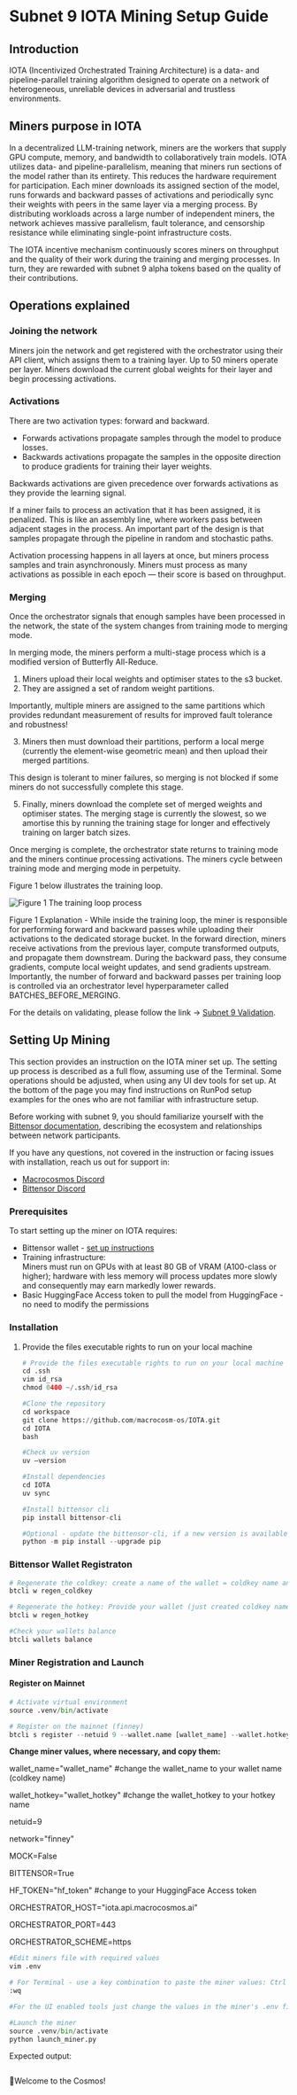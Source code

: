# Subnet 9 IOTA Mining Setup Guide

## Introduction

IOTA (Incentivized Orchestrated Training Architecture) is a data- and pipeline-parallel training algorithm designed to operate on a network of heterogeneous, unreliable devices in adversarial and trustless environments.&#x20;

## Miners purpose in IOTA

In a decentralized LLM-training network, miners are the workers that supply GPU compute, memory, and bandwidth to collaboratively train models. IOTA utilizes data- and pipeline-parallelism, meaning that miners run sections of the model rather than its entirety. This reduces the hardware requirement for participation. Each miner downloads its assigned section of the model, runs forwards and backward passes of activations and periodically sync their weights with peers in the same layer via a merging process. By distributing workloads across a large number of independent miners, the network achieves massive parallelism, fault tolerance, and censorship resistance while eliminating single-point infrastructure costs.&#x20;

The IOTA incentive mechanism continuously scores miners on throughput and the quality of their work during the training and merging processes. In turn, they are rewarded with subnet 9 alpha tokens based on the quality of their contributions.

## Operations explained

### Joining the network

Miners join the network and get registered with the orchestrator using their API client, which assigns them to a training layer. Up to 50 miners operate per layer. Miners download the current global weights for their layer and begin processing activations.

### Activations

There are two activation types: forward and backward.

* Forwards activations propagate samples through the model to produce losses.
* Backwards activations propagate the samples in the opposite direction to produce gradients for training their layer weights.

Backwards activations are given precedence over forwards activations as they provide the learning signal.

If a miner fails to process an activation that it has been assigned, it is penalized. This is like an assembly line, where workers pass between adjacent stages in the process. An important part of the design is that samples propagate through the pipeline in random and stochastic paths.

Activation processing happens in all layers at once, but miners process samples and train asynchronously. Miners must process as many activations as possible in each epoch — their score is based on throughput.

### Merging

Once the orchestrator signals that enough samples have been processed in the network, the state of the system changes from training mode to merging mode.&#x20;

In merging mode, the miners perform a multi-stage process which is a modified version of Butterfly All-Reduce.&#x20;

1. Miners upload their local weights and optimiser states to the s3 bucket.&#x20;
2. They are assigned a set of random weight partitions.&#x20;

Importantly, multiple miners are assigned to the same partitions which provides redundant measurement of results for improved fault tolerance and robustness!&#x20;

3. Miners then must download their partitions, perform a local merge (currently the element-wise geometric mean) and then upload their merged partitions.&#x20;

This design is tolerant to miner failures, so merging is not blocked if some miners do not successfully complete this stage.&#x20;

5. Finally, miners download the complete set of merged weights and optimiser states. The merging stage is currently the slowest, so we amortise this by running the training stage for longer and effectively training on larger batch sizes.

Once merging is complete, the orchestrator state returns to training mode and the miners continue processing activations. The miners cycle between training mode and merging mode in perpetuity.

Figure 1 below illustrates the training loop.

<img src="../../.gitbook/assets/file.excalidraw (2).svg" alt="Figure 1 The training loop process" class="gitbook-drawing">

Figure 1 Explanation - While inside the training loop, the miner is responsible for performing forward and backward passes while uploading their activations to the dedicated storage bucket. In the forward direction, miners receive activations from the previous layer, compute transformed outputs, and propagate them downstream. During the backward pass, they consume gradients, compute local weight updates, and send gradients upstream. Importantly, the number of forward and backward passes per training loop is controlled via an orchestrator level hyperparameter called BATCHES\_BEFORE\_MERGING.

For the details on validating, please follow the link -> [Subnet 9 Validation](https://docs.macrocosmos.ai/subnets/subnet-9-pre-training/subnet-9-validating).

## Setting Up Mining

This section provides an instruction on the IOTA miner set up. The setting up process is described as a full flow, assuming use of the Terminal. Some operations should be adjusted, when using any UI dev tools for set up. At the bottom of the page you may find instructions on RunPod setup examples for the ones who are not familiar with infrastructure setup.

Before working with subnet 9, you should familiarize yourself with the [Bittensor documentation](https://docs.bittensor.com/), describing the ecosystem and relationships between network participants.

If you have any questions, not covered in the instruction or facing issues with installation, reach us out for support in:

* ​[Macrocosmos Discord](https://discord.com/channels/1238450997848707082)
* [Bittensor Discord](https://discord.com/channels/799672011265015819/1162768567821930597)

### Prerequisites

To start setting up the miner on IOTA requires:

* Bittensor wallet - [set up instructions](https://docs.bittensor.com/working-with-keys)
* Training infrastructure:\
  Miners must run on GPUs with at least 80 GB of VRAM (A100-class or higher); hardware with less memory will process updates more slowly and consequently may earn markedly lower rewards.
* Basic HuggingFace Access token to pull the model from HuggingFace - no need to modify the permissions

### Installation

1.  Provide the files executable rights to run on your local machine

    ```python
    # Provide the files executable rights to run on your local machine
    cd .ssh
    vim id_rsa
    chmod 0400 ~/.ssh/id_rsa

    #Clone the repository
    cd workspace
    git clone https://github.com/macrocosm-os/IOTA.git
    cd IOTA
    bash

    #Check uv version
    uv –version

    #Install dependencies
    cd IOTA
    uv sync

    #Install bittensor cli
    pip install bittensor-cli

    #Optional - update the bittensor-cli, if a new version is available
    python -m pip install --upgrade pip
    ```

### Bittensor Wallet Registraton

```python
# Regenerate the coldkey: create a name of the wallet = coldkey name and provide your Bittensor Wallet mnemonic key.
btcli w regen_coldkey

# Regenerate the hotkey: Provide your wallet (just created coldkey name) and create a name of the hotkey (do not insert your actual key symbolic combination).
btcli w regen_hotkey

#Check your wallets balance
btcli wallets balance
```

### Miner Registration and Launch

#### Register on Mainnet

```python
# Activate virtual environment
source .venv/bin/activate

# Register on the mainnet (finney)
btcli s register --netuid 9 --wallet.name [wallet_name] --wallet.hotkey [wallet.hotkey]
```

**Change miner values, where necessary, and copy them:**

wallet\_name="wallet\_name" #change the wallet\_name to your wallet name (coldkey name)

wallet\_hotkey="wallet\_hotkey" #change the wallet\_hotkey to your hotkey name

netuid=9

network="finney"

MOCK=False

BITTENSOR=True

HF\_TOKEN="hf\_token" #change to your HuggingFace Access token

ORCHESTRATOR\_HOST="iota.api.macrocosmos.ai"

ORCHESTRATOR\_PORT=443

ORCHESTRATOR\_SCHEME=https

```python
#Edit miners file with required values
vim .env

# For Terminal - use a key combination to paste the miner values: Ctrl + Shift + V (Cmd + V)
:wq

#For the UI enabled tools just change the values in the miner's .env file

#Launch the miner
source .venv/bin/activate
python launch_miner.py
```

Expected output:

<figure><img src="../../.gitbook/assets/Screenshot 2025-06-01 at 20.22.01.png" alt=""><figcaption></figcaption></figure>

🎉Welcome to the Cosmos!
